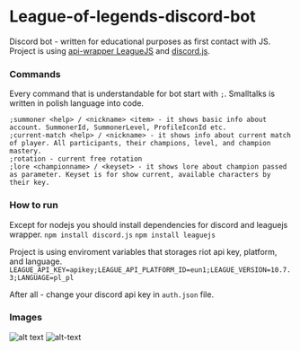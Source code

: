 # League-of-legends-discord-bot

Discord bot - written for educational purposes as first contact with JS.
Project is using [api-wrapper LeagueJS](https://www.npmjs.com/package/leaguejs) and [discord.js](https://www.npmjs.com/package/discord.js?source=post_page-----7b5fe27cb6fa----------------------).

### Commands
Every command that is understandable for bot start with `;`. Smalltalks is written in polish language into code. 

```
;summoner <help> / <nickname> <item> - it shows basic info about account. SummonerId, SummonerLevel, ProfileIconId etc.
;current-match <help> / <nickname> - it shows info about current match of player. All participants, their champions, level, and champion mastery.
;rotation - current free rotation
;lore <championname> / <keyset> - it shows lore about champion passed as parameter. Keyset is for show current, available characters by their key.
```

### How to run
Except for nodejs you should install dependencies for discord and leaguejs wrapper.
`npm install discord.js`
`npm install leaguejs`

Project is using enviroment variables that storages riot api key, platform, and language.
`LEAGUE_API_KEY=apikey;LEAGUE_API_PLATFORM_ID=eun1;LEAGUE_VERSION=10.7.3;LANGUAGE=pl_pl`

After all - change your discord api key in `auth.json` file.

### Images    
![alt text](https://i.imgur.com/t4iixOl.png "Free rotation")
![alt-text](https://i.imgur.com/cc6Anmr.png "Current match")
